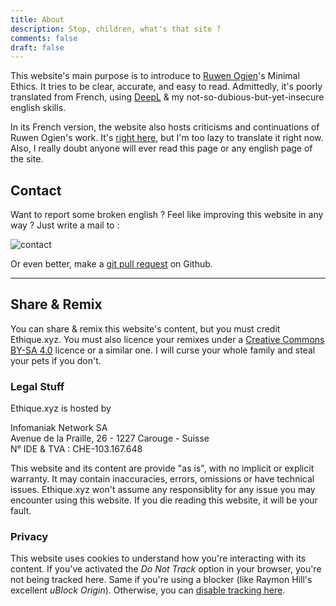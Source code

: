 ```yaml
---
title: About
description: Stop, children, what's that site ?
comments: false
draft: false
---
```


This website's main purpose is to introduce to [Ruwen Ogien](https://fr.wikipedia.org/wiki/Ruwen_Ogien)'s Minimal Ethics. It tries to be clear, accurate, and easy to read. Admittedly, it's poorly translated from French, using [DeepL](https://www.deepl.com/translator) & my not-so-dubious-but-yet-insecure english skills.

In its French version, the website also hosts criticisms and continuations of Ruwen Ogien's work. It's [right here](/blog/), but I'm too lazy to translate it right now. Also, I really doubt anyone will ever read this page or any english page of the site.

## Contact

Want to report some broken english ? Feel like improving this website in any way ? Just write a mail to :

![contact](/media/contact.png)

Or even better, make a [git pull request](https://github.com/druxstr/ethique.xyz/tree/master/content) on Github.

---

## Share & Remix

You can share & remix this website's content, but you must credit Ethique.xyz. You must also licence your remixes under a [Creative Commons BY-SA 4.0](https://creativecommons.org/licenses/by-sa/4.0/deed.fr) licence or a similar one. I will curse your whole family and steal your pets if you don't.

### Legal Stuff

Ethique.xyz is hosted by

Infomaniak Network SA<br>
Avenue de la Praille, 26 - 1227 Carouge - Suisse<br>
N° IDE & TVA : CHE-103.167.648

This website and its content are provide "as is", with no implicit or explicit warranty. It may contain inaccuracies, errors, omissions or have technical issues. Ethique.xyz won't assume any responsiblity for any issue you may encounter using this website. If you die reading this website, it will be your fault.

### Privacy

This website uses cookies to understand how you're interacting with its content. If you've activated the *Do Not Track* option in your browser, you're not being tracked here. Same if you're using a blocker (like Raymon Hill's excellent *uBlock Origin*). Otherwise, you can [disable tracking here](https://whoz.me/all/piwik/index.php?module=CoreAdminHome&action=optOut&language=en&backgroundColor=&fontColor=&fontSize=&fontFamily=Helvetica).
